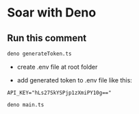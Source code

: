 # Soar with Deno
## Run this comment

```bash
deno generateToken.ts
```

- create .env file at root folder

- add generated token to .env file like this:

```
API_KEY="hLs27SkYSPjp1zXmiPY10g=="
``` 

```bash
deno main.ts
```